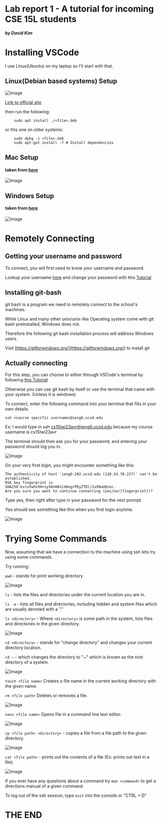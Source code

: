 # Lab report 1 - A tutorial for incoming CSE 15L students
#### *by David Kim*

# Installing VSCode
I use Linux(Ubuntu) on my laptop so I'll start with that.

## Linux(Debian based systems) Setup
![Image](/vscodeLinux1.png)	

[Link to official site](https://code.visualstudio.com/docs/setup/linux)

then run the following:

```
    sudo apt install ./<file>.deb
```

or this one on older systems:
```
    sudo dpkg -i <file>.deb
    sudo apt-get install -f # Install dependencies
```

## Mac Setup
#### taken from [here](https://code.visualstudio.com/docs/setup/mac)
![Image](/vscodeMac.png)
## Windows Setup
#### taken from [here](https://code.visualstudio.com/docs/setup/windows)
![Image](/vscodeWin.png)

# Remotely Connecting

## Getting your username and password

To connect, you will first need to know your username and password.

Lookup your username [here](https://sdacs.ucsd.edu/~icc/index.php)
and change your password with this [Tutorial](https://docs.google.com/document/d/1hs7CyQeh-MdUfM9uv99i8tqfneos6Y8bDU0uhn1wqho/edit)

## Installing git-bash

git bash is a program we need to remotely connect to the school's machines.

While Linux and many other unix/unix-like Operating system come with git bash preinstalled, Windows does not.

Therefore the following git bash installation process will address Windows users.

Visit [https://gitforwindows.org/](https://gitforwindows.org/) to install git

## Actually connecting

For this step, you can choose to either through VSCode's terminal by following [this Tutorial](https://stackoverflow.com/questions/42606837/how-do-i-use-bash-on-windows-from-the-visual-studio-code-integrated-terminal/50527994#50527994)

Otherwise you can use git bash by itself or use the terminal that came with your system. (Unless it is windows)

To connect, enter the following command into your terminal that fills in your own details.

`ssh <course specific username>@ieng6.ucsd.edu`

Ex: I would type in ssh cs15lwi23avr@ieng6.ucsd.edu because my course username is cs15lwi23avr

The terminal should then ask you for your password, and entering your password should log you in.

![Image](/pngs/lab1/passwordScreenshot.png)

On your very first login, you might encounter something like this:

```
The authenticity of host 'ieng6-202.ucsd.edu (128.54.70.227)' can't be established.
RSA key fingerprint is SHA256:ksruYwhnYH+sySHnHAtLUHngrPEyZTDl/1x99wUQcec.
Are you sure you want to continue connecting (yes/no/[fingerprint])? 
```
Type yes, then right after type in your password for the next prompt.

You should see something like this when you first login anytime.

![Image](/pngs/lab1/loginScreenshot.png)

# Trying Some Commands
Now, assuming that we have a connection to the machine using ssh lets try using some commands.

Try running:


`pwd` - stands for print working directory

![Image](/pngs/lab1/pwdScreenshot.png)

`ls`    - lists the files and directories under the current location you are in.

`ls -a`     - lists all files and directories, including hidden and system files which are usually denoted with a "."

`ls <directory>` - Where `<directory>` is some path in the system, lists files and directories in the given directory.

![Image](/pngs/lab1/lsScreenshot.png)

`cd <directory>`    - stands for "change directory" and changes your current directory location.

`cd ~` - which changes the directory to "~" which is known as the root directory of a system.

![Image](/pngs/lab1/cdScreenshot.png)

`touch <file name>` Creates a file name in the current working directory with the given name.

`rm <file path>` Deletes or removes a file.

![Image](/pngs/lab1/touchScreenshot.png)

`nano <file name>` Opens file in a command line text editor.

![Image](/pngs/lab1/nanoScreenshot.png)

`cp <file path> <directory>` - copies a file from a file path to the given directory.

![Image](/pngs/lab1/cpScreenshot.png)

`cat <file path>` - prints out the contents of a file (Ex: prints out text in a file).  

![Image](/pngs/lab1/catScreenshot.png)

If you ever have any questions about a command try `man <command>` to get a directions manual of a given command.

To log out of the ssh session, type `exit` into the console or "CTRL + D"

# THE END
